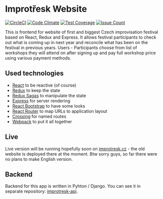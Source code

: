 # Improtřesk Website

[![CircleCI](https://circleci.com/gh/just-paja/improtresk-web.svg?style=shield)](https://circleci.com/gh/just-paja/improtresk-web)
[![Code Climate](https://codeclimate.com/github/just-paja/improtresk-web/badges/gpa.svg)](https://codeclimate.com/github/just-paja/improtresk-web)
[![Test Coverage](https://codeclimate.com/github/just-paja/improtresk-web/badges/coverage.svg)](https://codeclimate.com/github/just-paja/improtresk-web/coverage)
[![Issue Count](https://codeclimate.com/github/just-paja/improtresk-web/badges/issue_count.svg)](https://codeclimate.com/github/just-paja/improtresk-web)

This is frontend for website of first and biggest Czech improvisation festival based on React, Redux and Express. It allows festival participants to check out what is coming up in next year and reconcile what has been on the festival in previous years. Users - Participants choose from list of workshops they will attend on after signing up and pay full workshop price using various payment methods.

## Used technologies

* [React](https://facebook.github.io/react/) to be reactive (of course)
* [Redux](http://redux.js.org/) to keep the state
* [Redux Sagas](https://github.com/yelouafi/redux-saga) to manipulate the state
* [Express](http://expressjs.com/) for server rendering
* [React Bootstrap](https://react-bootstrap.github.io/) to have some looks
* [React Router](https://github.com/ReactTraining/react-router) to map URLs to application layout
* [Crossing](https://github.com/lincolnloop/crossing) for named routes
* [Webpack](https://github.com/webpack/webpack) to put it all together

## Live

Live version will be running hopefully soon on [improtresk.cz](http://improtresk.cz) - the old website is deployed there at the moment. Btw sorry guys, so far there were no plans to make English version.

## Backend

Backend for this app is written in Pyhton / Django. You can see it in separate repository:
[improtresk-api](https://github.com/just-paja/improtresk-api).
